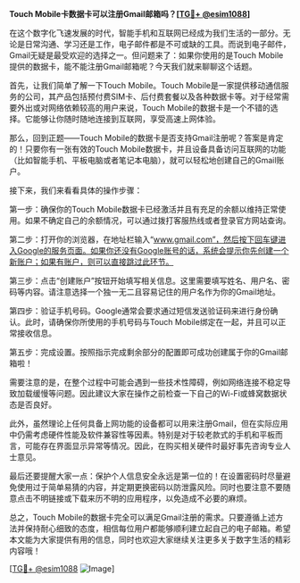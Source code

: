 **Touch Mobile卡数据卡可以注册Gmail邮箱吗？[[TG💪+ @esim1088](https://t.me/s/esim1088)]**

在这个数字化飞速发展的时代，智能手机和互联网已经成为我们生活的一部分。无论是日常沟通、学习还是工作，电子邮件都是不可或缺的工具。而说到电子邮件，Gmail无疑是最受欢迎的选择之一。但问题来了：如果你使用的是Touch Mobile提供的数据卡，能不能注册Gmail邮箱呢？今天我们就来聊聊这个话题。

首先，让我们简单了解一下Touch Mobile。Touch Mobile是一家提供移动通信服务的公司，其产品包括预付费SIM卡、后付费套餐以及各种数据卡等。对于经常需要外出或对网络依赖较高的用户来说，Touch Mobile的数据卡是一个不错的选择。它能够让你随时随地连接到互联网，享受高速上网体验。

那么，回到正题——Touch Mobile的数据卡是否支持Gmail注册呢？答案是肯定的！只要你有一张有效的Touch Mobile数据卡，并且设备具备访问互联网的功能（比如智能手机、平板电脑或者笔记本电脑），就可以轻松地创建自己的Gmail账户。

接下来，我们来看看具体的操作步骤：

第一步：确保你的Touch Mobile数据卡已经激活并且有充足的余额以维持正常使用。如果不确定自己的余额情况，可以通过拨打客服热线或者登录官方网站查询。

第二步：打开你的浏览器，在地址栏输入“www.gmail.com”，然后按下回车键进入Google的服务页面。如果你还没有Google账号的话，系统会提示你先创建一个新账户；如果有账户，则可以直接跳过此环节。

第三步：点击“创建账户”按钮开始填写相关信息。这里需要填写姓名、用户名、密码等内容。请注意选择一个独一无二且容易记住的用户名作为你的Gmail地址。

第四步：验证手机号码。Google通常会要求通过短信发送验证码来进行身份确认。此时，请确保你所使用的手机号码与Touch Mobile绑定在一起，并且可以正常接收信息。

第五步：完成设置。按照指示完成剩余部分的配置即可成功创建属于你的Gmail邮箱啦！

需要注意的是，在整个过程中可能会遇到一些技术性障碍，例如网络连接不稳定导致加载缓慢等问题。因此建议大家在操作之前检查一下自己的Wi-Fi或蜂窝数据状态是否良好。

此外，虽然理论上任何具备上网功能的设备都可以用来注册Gmail，但在实际应用中仍需考虑硬件性能及软件兼容性等因素。特别是对于较老款式的手机和平板而言，可能存在界面显示异常等情况。因此，在购买相关硬件时最好事先咨询专业人士意见。

最后还要提醒大家一点：保护个人信息安全永远是第一位的！在设置密码时尽量避免使用过于简单易猜的内容，并定期更换密码以防泄露风险。同时也要注意不要随意点击不明链接或下载来历不明的应用程序，以免造成不必要的麻烦。

总之，Touch Mobile的数据卡完全可以满足Gmail注册的需求。只要遵循上述方法并保持耐心细致的态度，相信每位用户都能够顺利建立起自己的电子邮箱。希望本文能为大家提供有用的信息，同时也欢迎大家继续关注更多关于数字生活的精彩内容哦！

[[TG💪+ @esim1088](https://t.me/s/esim1088) ![Image](https://i.postimg.cc/4NQfJmqS/Snipaste-2025-05-13-00-14-12.png)]